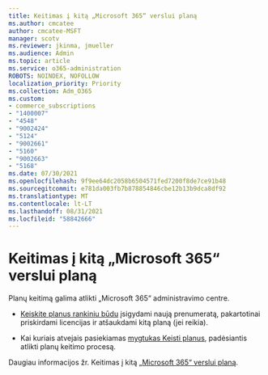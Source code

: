 ```yaml
---
title: Keitimas į kitą „Microsoft 365“ verslui planą
ms.author: cmcatee
author: cmcatee-MSFT
manager: scotv
ms.reviewer: jkinma, jmueller
ms.audience: Admin
ms.topic: article
ms.service: o365-administration
ROBOTS: NOINDEX, NOFOLLOW
localization_priority: Priority
ms.collection: Adm_O365
ms.custom:
- commerce_subscriptions
- "1400007"
- "4548"
- "9002424"
- "5124"
- "9002661"
- "5160"
- "9002663"
- "5168"
ms.date: 07/30/2021
ms.openlocfilehash: 9f9ee64dc2058b6504571fed7200f8de7ce91b48
ms.sourcegitcommit: e781da003fb7b878854846cbe12b13b9dca8df92
ms.translationtype: MT
ms.contentlocale: lt-LT
ms.lasthandoff: 08/31/2021
ms.locfileid: "58842666"
---
```

# <a name="switch-to-a-different-microsoft-365-for-business-plan"></a>Keitimas į kitą „Microsoft 365“ verslui planą

Planų keitimą galima atlikti „Microsoft 365“ administravimo centre.

- [Keiskite planus rankiniu būdu](https://docs.microsoft.com/microsoft-365/commerce/subscriptions/switch-plans-manually) įsigydami naują prenumeratą, pakartotinai priskirdami licencijas ir atšaukdami kitą planą (jei reikia).

- Kai kuriais atvejais pasiekiamas [mygtukas Keisti planus](https://docs.microsoft.com/microsoft-365/commerce/subscriptions/switch-to-a-different-plan#use-the-switch-plans-button), padėsiantis atlikti planų keitimo procesą.

Daugiau informacijos žr. Keitimas į kitą [„Microsoft 365“ verslui planą](https://docs.microsoft.com/microsoft-365/commerce/subscriptions/switch-to-a-different-plan).
